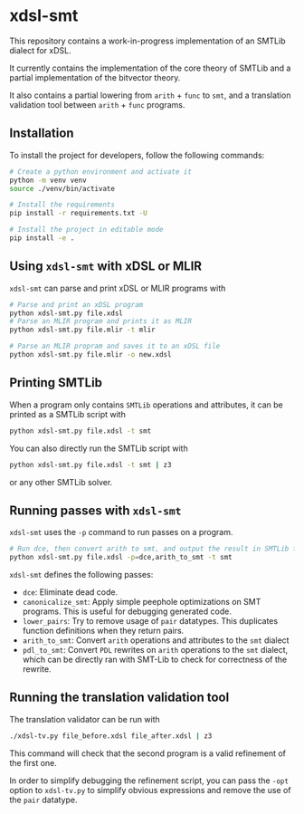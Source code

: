 # xdsl-smt

This repository contains a work-in-progress implementation of an SMTLib dialect for xDSL.

It currently contains the implementation of the core theory of SMTLib and a partial implementation
of the bitvector theory.

It also contains a partial lowering from `arith` + `func` to `smt`, and a translation
validation tool between `arith` + `func` programs. 

## Installation

To install the project for developers, follow the following commands:

```bash
# Create a python environment and activate it
python -m venv venv
source ./venv/bin/activate

# Install the requirements
pip install -r requirements.txt -U

# Install the project in editable mode
pip install -e .
```

## Using `xdsl-smt` with xDSL or MLIR

`xdsl-smt` can parse and print xDSL or MLIR programs with 
```bash
# Parse and print an xDSL program
python xdsl-smt.py file.xdsl
# Parse an MLIR program and prints it as MLIR
python xdsl-smt.py file.mlir -t mlir

# Parse an MLIR propram and saves it to an xDSL file
python xdsl-smt.py file.mlir -o new.xdsl
```

## Printing SMTLib

When a program only contains `SMTLib` operations and attributes, it can be 
printed as a SMTLib script with

```bash
python xdsl-smt.py file.xdsl -t smt
```

You can also directly run the SMTLib script with

```bash
python xdsl-smt.py file.xdsl -t smt | z3
```
or any other SMTLib solver.

## Running passes with `xdsl-smt`

`xdsl-smt` uses the `-p` command to run passes on a program.
```bash
# Run dce, then convert arith to smt, and output the result in SMTLib form
python xdsl-smt.py file.xdsl -p=dce,arith_to_smt -t smt
```

`xdsl-smt` defines the following passes:
* `dce`: Eliminate dead code.
* `canonicalize_smt`: Apply simple peephole optimizations on SMT programs. This is useful for debugging generated code.
* `lower_pairs`: Try to remove usage of `pair` datatypes. This duplicates function definitions when they return pairs.
* `arith_to_smt`: Convert `arith` operations and attributes to the `smt` dialect
* `pdl_to_smt`: Convert `PDL` rewrites on `arith` operations to the `smt` dialect,
   which can be directly ran with SMT-Lib to check for correctness of the rewrite.

## Running the translation validation tool

The translation validator can be run with
```bash
./xdsl-tv.py file_before.xdsl file_after.xdsl | z3
```

This command will check that the second program is a valid refinement of the first one.

In order to simplify debugging the refinement script, you can pass the `-opt` option
to `xdsl-tv.py` to simplify obvious expressions and remove the use of the `pair` datatype.
